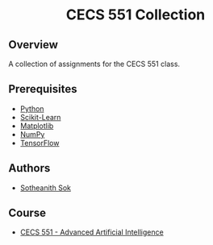<h1 align="center" style="border: none">CECS 551 Collection</h1>

## Overview
A collection of assignments for the CECS 551 class.

## Prerequisites
 - [Python](https://www.python.org/)
 - [Scikit-Learn](https://scikit-learn.org/stable/)
 - [Matplotlib](https://matplotlib.org/)
 - [NumPy](https://numpy.org/)
 - [TensorFlow](https://www.tensorflow.org/)

## Authors
 - [Sotheanith Sok](https://github.com/sotheanith-sok)

## Course
 - [CECS 551 - Advanced Artificial Intelligence](http://catalog.csulb.edu/preview_course_nopop.php?catoid=5&coid=40041)

